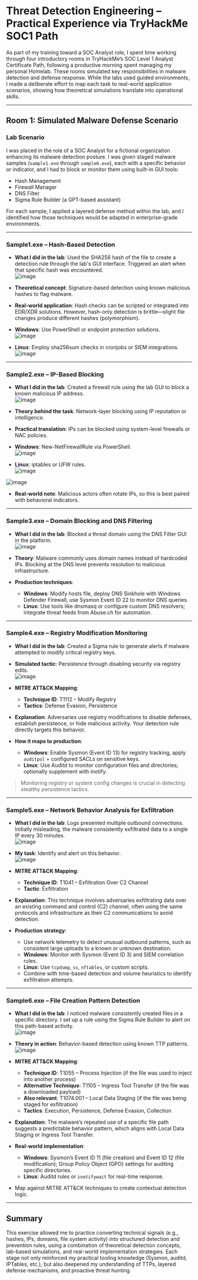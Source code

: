 # Threat Detection Engineering – Practical Experience via TryHackMe SOC1 Path

As part of my training toward a SOC Analyst role, I spent time working through four introductory rooms in TryHackMe’s SOC Level 1 Analyst Certificate Path, following a productive morning spent managing my personal Homelab. These rooms simulated key responsibilities in malware detection and defense response. While the labs used guided environments, I made a deliberate effort to map each task to real-world application scenarios, showing how theoretical simulations translate into operational skills.

---

## Room 1: Simulated Malware Defense Scenario

### Lab Scenario

I was placed in the role of a SOC Analyst for a fictional organization enhancing its malware detection posture. I was given staged malware samples (`sample1.exe` through `sample6.exe`), each with a specific behavior or indicator, and I had to block or monitor them using built-in GUI tools:

- Hash Management  
- Firewall Manager  
- DNS Filter  
- Sigma Rule Builder (a GPT-based assistant)

For each sample, I applied a layered defense method within the lab, and I identified how those techniques would be adapted in enterprise-grade environments.

---

### Sample1.exe – Hash-Based Detection

- **What I did in the lab**: Used the SHA256 hash of the file to create a detection rule through the lab's GUI interface. Triggered an alert when that specific hash was encountered.  
![image](https://github.com/user-attachments/assets/57306263-80b3-41bf-a463-2e9d98b59b52)


- **Theoretical concept**: Signature-based detection using known malicious hashes to flag malware.

- **Real-world application**: Hash checks can be scripted or integrated into EDR/XDR solutions. However, hash-only detection is brittle—slight file changes produce different hashes (polymorphism).

- **Windows**: Use PowerShell or endpoint protection solutions.  
![image](https://github.com/user-attachments/assets/3d522b2a-7e0c-4639-b04c-6320579edca0)


- **Linux**: Employ sha256sum checks in cronjobs or SIEM integrations.  
![image](https://github.com/user-attachments/assets/875f1c81-1bd3-4fca-bb64-c4de820bf846)

---

### Sample2.exe – IP-Based Blocking

- **What I did in the lab**: Created a firewall rule using the lab GUI to block a known malicious IP address.  
![image](https://github.com/user-attachments/assets/1c337084-fc88-42c0-a45c-a8da86c3680c)


- **Theory behind the task**: Network-layer blocking using IP reputation or intelligence.

- **Practical translation**: IPs can be blocked using system-level firewalls or NAC policies.

- **Windows**: New-NetFirewallRule via PowerShell.  
![image](https://github.com/user-attachments/assets/efc66bd7-1fde-4c7d-800f-2a2e1943671c)


- **Linux**: iptables or UFW rules.  
![image](https://github.com/user-attachments/assets/12242706-ce7f-493f-b529-846fa457fee0)

![image](https://github.com/user-attachments/assets/3f175357-ce2f-4101-ae5a-044a59250634)


- **Real-world note**: Malicious actors often rotate IPs, so this is best paired with behavioral indicators.

---

### Sample3.exe – Domain Blocking and DNS Filtering

- **What I did in the lab**: Blocked a threat domain using the DNS Filter GUI in the platform.  
![image](https://github.com/user-attachments/assets/5a3e79f8-3ad4-43bc-856d-7f0ea3d4f6e9)


- **Theory**: Malware commonly uses domain names instead of hardcoded IPs. Blocking at the DNS level prevents resolution to malicious infrastructure.

- **Production techniques**:
  - **Windows**: Modify hosts file, deploy DNS Sinkhole with Windows Defender Firewall, use Sysmon Event ID 22 to monitor DNS queries.
  - **Linux**: Use tools like dnsmasq or configure custom DNS resolvers; integrate threat feeds from Abuse.ch for automation.

---

### Sample4.exe – Registry Modification Monitoring

- **What I did in the lab**: Created a Sigma rule to generate alerts if malware attempted to modify critical registry keys.

- **Simulated tactic**: Persistence through disabling security via registry edits.  
![image](https://github.com/user-attachments/assets/e8c10ac2-9454-435c-b080-7bb71848027d)

- **MITRE ATT&CK Mapping**:
  - **Technique ID**: T1112 – Modify Registry
  - **Tactics**: Defense Evasion, Persistence

- **Explanation**: Adversaries use registry modifications to disable defenses, establish persistence, or hide malicious activity. Your detection rule directly targets this behavior.

- **How it maps to production**:
  - **Windows**: Enable Sysmon (Event ID 13) for registry tracking, apply `auditpol` + configured SACLs on sensitive keys.
  - **Linux**: Use Auditd to monitor configuration files and directories; optionally supplement with inotify.

> Monitoring registry or system config changes is crucial in detecting stealthy persistence tactics.

---

### Sample5.exe – Network Behavior Analysis for Exfiltration

- **What I did in the lab**: Logs presented multiple outbound connections. Initially misleading, the malware consistently exfiltrated data to a single IP every 30 minutes.  
![image](https://github.com/user-attachments/assets/db47a307-8f43-4aa4-a3e9-d044cb43cd6c)


- **My task**: Identify and alert on this behavior.  
![image](https://github.com/user-attachments/assets/17606393-e607-469b-a56c-096040d444f1)


- **MITRE ATT&CK Mapping**:
  - **Technique ID**: T1041 – Exfiltration Over C2 Channel
  - **Tactic**: Exfiltration

- **Explanation**: This technique involves adversaries exfiltrating data over an existing command and control (C2) channel, often using the same protocols and infrastructure as their C2 communications to avoid detection.

- **Production strategy**:
  - Use network telemetry to detect unusual outbound patterns, such as consistent large uploads to a known or unknown destination.
  - **Windows**: Monitor with Sysmon (Event ID 3) and SIEM correlation rules.
  - **Linux**: Use `tcpdump`, `ss`, `nftables`, or custom scripts.
  - Combine with time-based detection and volume heuristics to identify exfiltration attempts.

---

### Sample6.exe – File Creation Pattern Detection

- **What I did in the lab**: I noticed malware consistently created files in a specific directory. I set up a rule using the Sigma Rule Builder to alert on this path-based activity.  
![image](https://github.com/user-attachments/assets/67c70c41-ff2b-4b30-9c2a-06cb9793ad09)


- **Theory in action**: Behavior-based detection using known TTP patterns.  
![image](https://github.com/user-attachments/assets/d79c5a77-f099-43b4-9e81-fd9dcf637a10)


- **MITRE ATT&CK Mapping**:
  - **Technique ID**: T1055 – Process Injection (if the file was used to inject into another process)
  - **Alternative Technique**: T1105 – Ingress Tool Transfer (if the file was a downloaded payload)
  - **Also relevant**: T1074.001 – Local Data Staging (if the file was being staged for exfiltration)
  - **Tactics**: Execution, Persistence, Defense Evasion, Collection

- **Explanation**: The malware’s repeated use of a specific file path suggests a predictable behavior pattern, which aligns with Local Data Staging or Ingress Tool Transfer.

- **Real-world implementation**:
  - **Windows**: Sysmon’s Event ID 11 (file creation) and Event ID 12 (file modification); Group Policy Object (GPO) settings for auditing specific directories.
  - **Linux**: Auditd rules or `inotifywait` for real-time response.

- Map against MITRE ATT&CK techniques to create contextual detection logic.

---

## Summary

This exercise allowed me to practice converting technical signals (e.g., hashes, IPs, domains, file system activity) into structured detection and prevention rules, using a combination of theoretical detection concepts, lab-based simulations, and real-world implementation strategies. Each stage not only reinforced my practical tooling knowledge (Sysmon, auditd, IPTables, etc.), but also deepened my understanding of TTPs, layered defense mechanisms, and proactive threat hunting.
